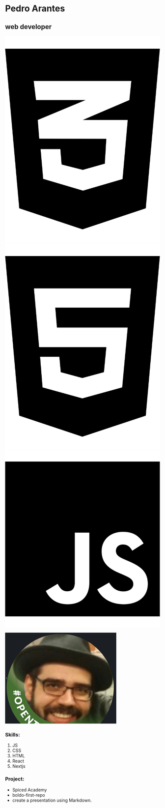# Pedro Arantes
## web developer
![](./icons/css.svg)![](./icons/html.svg)![](./icons/js.svg)

![](./slackphoto.png)

### Skills:
1. JS<br>
2. CSS<br>
3. HTML<br>
4. React<br>
5. Nextjs

### Project:
- Spiced Academy
- boldo-first-repo
- create a presentation using Markdown.

